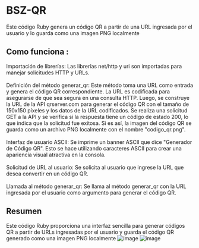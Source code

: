 # BSZ-QR
Este código Ruby genera un código QR a partir de una URL ingresada por el usuario y lo guarda como una imagen PNG localmente

## Como funciona :
Importación de librerías: Las librerías net/http y uri son importadas para manejar solicitudes HTTP y URLs.
<br></br>
Definición del método generar_qr: Este método toma una URL como entrada y genera el código QR correspondiente. La URL es codificada para asegurarse de que sea segura en una consulta HTTP. Luego, se construye la URL de la API qrserver.com para generar el código QR con el tamaño de 150x150 píxeles y los datos de la URL codificados. Se realiza una solicitud GET a la API y se verifica si la respuesta tiene un código de estado 200, lo que indica que la solicitud fue exitosa. Si es así, la imagen del código QR se guarda como un archivo PNG localmente con el nombre "codigo_qr.png".
<br></br>
Interfaz de usuario ASCII: Se imprime un banner ASCII que dice "Generador de Código QR". Esto se hace utilizando caracteres ASCII para crear una apariencia visual atractiva en la consola.
<br></br>
Solicitud de URL al usuario: Se solicita al usuario que ingrese la URL que desea convertir en un código QR.
<br></br>
Llamada al método generar_qr: Se llama al método generar_qr con la URL ingresada por el usuario como argumento para generar el código QR.

## Resumen
Este código Ruby proporciona una interfaz sencilla para generar códigos QR a partir de URLs ingresadas por el usuario y guarda el código QR generado como una imagen PNG localmente
![image](https://github.com/AvastrOficial/BSZ-QR/assets/91764815/879ae0d8-65e9-4133-8ee2-137fb9e1c66b)
![image](https://github.com/AvastrOficial/BSZ-QR/assets/91764815/789dd0f7-597c-4fdd-a81d-a715ddb6fe5e)
